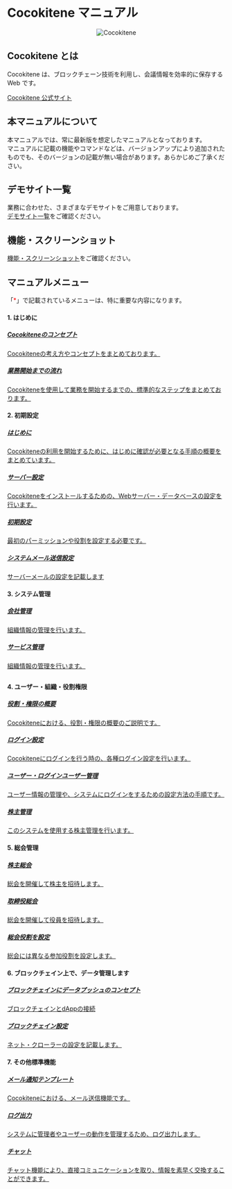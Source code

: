 # Cocokitene マニュアル

<p align="center">
<img src="./img/logo/Logo.png" alt="Cocokitene" style="border:none;">
</p>

## Cocokitene とは

Cocokitene は、ブロックチェーン技術を利用し、会議情報を効率的に保存する Web です。

<a href="https://cocokitene.com/" target="_blank">Cocokitene 公式サイト</a>

## 本マニュアルについて

本マニュアルでは、常に最新版を想定したマニュアルとなっております。  
マニュアルに記載の機能やコマンドなどは、バージョンアップにより追加されたものでも、そのバージョンの記載が無い場合があります。あらかじめご了承ください。

## デモサイト一覧

業務に合わせた、さまざまなデモサイトをご用意しております。
<a href="https://demo.cocokitene.com/" target="_blank"></br>デモサイト一覧</a>をご確認ください。

## 機能・スクリーンショット

<a href="https://cocokitene.com/%E4%B8%BB%E3%81%AA%E6%A9%9F%E8%83%BD/" target="_blank">機能・スクリーンショット</a>をご確認ください。

<!-- ## 更新履歴・リリースノート

<a href="">リリースノート</a>をご確認ください。 -->

## マニュアルメニュー

「<span style="color:red;">\*</span>」で記載されているメニューは、特に重要な内容になります。

<div class="container-fluid" style="margin-bottom:2em;">
    <div>
        <h4>1. はじめに</h4>
        <div class="row">
            <div class="col-sm-6 tile tile">
                <a href="#/ja/concept">
                    <div class="tile-inner">
                        <h5>Cocokiteneのコンセプト</h5>
                        <p>Cocokiteneの考え方やコンセプトをまとめております。</p>
                    </div>
                </a>
            </div>
            <div class="col-sm-6 tile">
                <a href="#/ja/start_flow">
                    <div class="tile-inner">
                        <h5>業務開始までの流れ</h5>
                        <p>Cocokiteneを使用して業務を開始するまでの、標準的なステップをまとめております。</p>
                    </div>
                </a>
            </div>
        </div>
    </div>
    <div>
        <h4>2. 初期設定</h4>
        <div class="row">
            <div class="col-sm-6 tile">
                <a href="#/ja/quickstart">
                    <div class="tile-inner important-topic">
                        <h5>はじめに</h5>
                        <p>Cocokiteneの利用を開始するために、はじめに確認が必要となる手順の概要をまとめています。</p>
                    </div>
                </a>
            </div>
            <div class="col-sm-6 tile">
                <a href="#/ja/server">
                    <div class="tile-inner important-topic">
                        <h5>サーバー設定</h5>
                        <p>Cocokiteneをインストールするための、Webサーバー・データベースの設定を行います。</p>
                    </div>
                </a>
            </div>
            <div class="col-sm-6 tile">
                <a href="#/ja/first_setting">
                    <div class="tile-inner important-topic">
                        <h5>初期設定</h5>
                        <p>最初のパーミッションや役割を設定する必要です。</p>
                    </div>
                </a>
            </div>
            <div class="col-sm-6 tile">
                <a href="#/ja/mailsend_setting">
                    <div class="tile-inner">
                        <h5>システムメール送信設定</h5>
                        <p>サーバーメールの設定を記載します</p>
                    </div>
                </a>
            </div>
        </div>
    </div>
    <div>
        <h4>3. システム管理</h4>
        <div class="row">   
            <div class="col-sm-6 tile">
                <a href="#/ja/company">
                    <div class="tile-inner important-topic">
                        <h5>会社管理</h5>
                        <p>組織情報の管理を行います。</p>
                    </div>
                </a>
            </div>  
            <div class="col-sm-6 tile">
                <a href="#/ja/service">
                    <div class="tile-inner important-topic">
                        <h5>サービス管理</h5>
                        <p>組織情報の管理を行います。</p>
                    </div>
                </a>
            </div>           
        </div>       
    </div>
    </div>
    <div>
        <h4>4. ユーザー・組織・役割権限</h4>
        <div class="row">
            <div class="col-sm-6 tile">
                <a href="#/ja/permission">
                    <div class="tile-inner important-topic">
                        <h5>役割・権限の概要</h5>
                        <p>Cocokiteneにおける、役割・権限の概要のご説明です。</p>
                    </div>
                </a>
            </div>
            <div class="col-sm-6 tile">
                <a href="#/ja/login_setting">
                    <div class="tile-inner">
                        <h5>ログイン設定</h5>
                        <p>Cocokiteneにログインを行う時の、各種ログイン設定を行います。</p>
                    </div>
                </a>
            </div>
            <div class="col-sm-6 tile">
                <a href="#/ja/user">
                    <div class="tile-inner important-topic">
                        <h5>ユーザー・ログインユーザー管理</h5>
                        <p>ユーザー情報の管理や、システムにログインをするための設定方法の手順です。</p>
                    </div>
                </a>
            </div>
            <div class="col-sm-6 tile">
                <a href="#/ja/shareholder">
                    <div class="tile-inner important-topic">
                        <h5>株主管理</h5>
                        <p>このシステムを使用する株主管理を行います。</p>
                    </div>
                </a>
            </div>
        </div>
    </div>
    <div>
        <h4>5. 総会管理</h4>
        <div class="row">
            <div class="col-sm-6 tile">
                <a href="#/ja/shareholdersmtg">
                    <div class="tile-inner important-topic">
                        <h5>株主総会</h5>
                        <p>総会を開催して株主を招待します。</p>
                    </div>
                </a>
            </div>
            <div class="col-sm-6 tile">
                <a href="#/ja/boardmtg">
                    <div class="tile-inner important-topic">
                        <h5>取締役総会</h5>
                        <p>総会を開催して役員を招待します。</p>
                    </div>
                </a>
            </div>
            <div class="col-sm-6 tile">
                <a href="#/ja/paticipant">
                    <div class="tile-inner important-topic">
                        <h5>総会役割を設定</h5>
                        <p>総会には異なる参加役割を設定します。</p>
                    </div>
                </a>
            </div>
        </div>
    </div>
    <div>
        <h4>6. ブロックチェイン上で、データ管理します</h4>
        <div class="row">
            <div class="col-sm-6 tile">
                <a href="#/ja/blockchain_concept">
                    <div class="tile-inner important-topic">
                        <h5>ブロックチェインにデータプッシュのコンセプト</h5>
                        <p>ブロックチェインとdAppの接続</p>
                    </div>
                </a>
            </div>
            <div class="col-sm-6 tile">
                <a href="#/ja/blockchain_setting">
                    <div class="tile-inner important-topic">
                        <h5>ブロックチェイン設定</h5>
                        <p>ネット・クローラーの設定を記載します。</p>
                    </div>
                </a>
            </div>
        </div>
    </div>
    <div>
        <h4>7. その他標準機能</h4>
        <div class="row">
            <div class="col-sm-6 tile">
                <a href="#/ja/mail">
                    <div class="tile-inner important-topic">
                        <h5>メール通知テンプレート</h5>
                        <p>Cocokiteneにおける、メール送信機能です。</p>
                    </div>
                </a>
            </div>
            <div class="col-sm-6 tile">
                <a href="#/ja/logs">
                    <div class="tile-inner">
                        <h5>ログ出力</h5>
                        <p>システムに管理者やユーザーの動作を管理するため、ログ出力します。</p>
                    </div>
                </a>
            </div>
            <div class="col-sm-6 tile">
                <a href="#/ja/chat">
                    <div class="tile-inner">
                        <h5>チャット</h5>
                        <p>チャット機能により、直接コミュニケーションを取り、情報を素早く交換することができます。</p>
                    </div>
                </a>
            </div>
        </div>
    </div>
</div>
